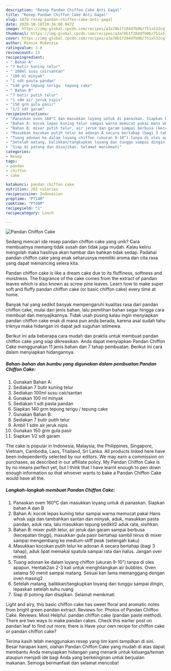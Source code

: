 ```yaml
---
description: "Resep Pandan Chiffon Cake Anti Gagal"
title: "Resep Pandan Chiffon Cake Anti Gagal"
slug: 1879-resep-pandan-chiffon-cake-anti-gagal
date: 2020-10-18T20:36:00.047Z
image: https://img-global.cpcdn.com/recipes/a3a78b1f284dfb06/751x532cq70/pandan-chiffon-cake-foto-resep-utama.jpg
thumbnail: https://img-global.cpcdn.com/recipes/a3a78b1f284dfb06/751x532cq70/pandan-chiffon-cake-foto-resep-utama.jpg
cover: https://img-global.cpcdn.com/recipes/a3a78b1f284dfb06/751x532cq70/pandan-chiffon-cake-foto-resep-utama.jpg
author: Minnie McKenzie
ratingvalue: 3.8
reviewcount: 13
recipeingredient:
- " Bahan A"
- "7 butir kuning telur"
- " 100ml susu cairsantan"
- "100 ml minyak"
- "1 sdt pasta pandan"
- "140 grm tepung terigu  tepung cake"
- " Bahan B"
- "7 butir putih telur"
- "1 sdm air jeruk nipis"
- "150 grm gula pasir"
- "1/2 sdt garam"
recipeinstructions:
- "Panaskan oven 160°C dan masukkan loyang untuk di panaskan. Siapkan bahan A dan B"
- "Bahan A: kocok lepas kuning telur sampai warna memucat pakai Hans whisk saja dan tambahkan santan dan minyak, aduk, masukkan pasta pandan, aduk rata, lalu masukkan tepung sedikit2 aduk rata, sisihkan."
- "Bahan B: mixer putih telur, air jeruk dan garam sampai berbusa (kecepatan tinggi), masukkan gula pasir bertahap sambil terus di mixer sampai mengembang ke medium-stiff peak (setengah kaku)"
- "Masukkan kocokan putih telur ke adonan A secara bertahap (bagi 3 tahap), aduk lipat memakai spatula sampai rata dan halus. Jangan over mixed."
- "Tuang adonan ke dalam loyang chiffon (ukuran 9-10”) tanpa di oles apapun. Hentak2an 2-3 kali untuk menghilangkan air bubbles. Oven selama 50 menit sampai matang. Sesuai kan lama memanggang dengan oven masing2"
- "Setelah matang, balikkan/tangkupkan loyang dan tunggu sampai dingin, lepaskan setelah suhu ruang"
- "Siap di potong dan disajikan. Selamat menikmati"
categories:
- Resep
tags:
- pandan
- chiffon
- cake

katakunci: pandan chiffon cake 
nutrition: 282 calories
recipecuisine: Indonesian
preptime: "PT14M"
cooktime: "PT40M"
recipeyield: "1"
recipecategory: Lunch

---
```



![Pandan Chiffon Cake](https://img-global.cpcdn.com/recipes/a3a78b1f284dfb06/751x532cq70/pandan-chiffon-cake-foto-resep-utama.jpg)

Sedang mencari ide resep pandan chiffon cake yang unik? Cara membuatnya memang tidak susah dan tidak juga mudah. Kalau keliru mengolah maka hasilnya akan hambar dan bahkan tidak sedap. Padahal pandan chiffon cake yang enak seharusnya memiliki aroma dan cita rasa yang dapat memancing selera kita.

Pandan chiffon cake is like a dream cake due to its fluffiness, softness and moistness. The fragrance of the cake comes from the extract of pandan leaves which is also known as screw pine leaves. Learn how to make super soft and fluffy pandan chiffon cake (or basic chiffon cake) every time at home.

Banyak hal yang sedikit banyak mempengaruhi kualitas rasa dari pandan chiffon cake, mulai dari jenis bahan, lalu pemilihan bahan segar hingga cara membuat dan menyajikannya. Tidak usah pusing kalau ingin menyiapkan pandan chiffon cake enak di mana pun anda berada, karena asal sudah tahu triknya maka hidangan ini dapat jadi suguhan istimewa.


Berikut ini ada beberapa cara mudah dan praktis untuk membuat pandan chiffon cake yang siap dikreasikan. Anda dapat menyiapkan Pandan Chiffon Cake menggunakan 11 jenis bahan dan 7 tahap pembuatan. Berikut ini cara dalam menyiapkan hidangannya.

<!--inarticleads1-->

##### Bahan-bahan dan bumbu yang digunakan dalam pembuatan Pandan Chiffon Cake:

1. Gunakan  Bahan A:
1. Sediakan 7 butir kuning telur
1. Sediakan  100ml susu cair/santan
1. Gunakan 100 ml minyak
1. Sediakan 1 sdt pasta pandan
1. Siapkan 140 grm tepung terigu / tepung cake
1. Gunakan  Bahan B:
1. Sediakan 7 butir putih telur
1. Ambil 1 sdm air jeruk nipis
1. Gunakan 150 grm gula pasir
1. Siapkan 1/2 sdt garam


The cake is popular in Indonesia, Malaysia, the Philippines, Singapore, Vietnam, Cambodia, Laos, Thailand, Sri Lanka. All products linked here have been independently selected by our editors. We may earn a commission on purchases, as described in our affiliate policy. My Pandan Chiffon Cake is by no means perfect yet, but I think that I have learnt enough to pen down enough information so that whoever wants to bake a Pandan Chiffon Cake would have all the. 

<!--inarticleads2-->

##### Langkah-langkah membuat Pandan Chiffon Cake:

1. Panaskan oven 160°C dan masukkan loyang untuk di panaskan. Siapkan bahan A dan B
1. Bahan A: kocok lepas kuning telur sampai warna memucat pakai Hans whisk saja dan tambahkan santan dan minyak, aduk, masukkan pasta pandan, aduk rata, lalu masukkan tepung sedikit2 aduk rata, sisihkan.
1. Bahan B: mixer putih telur, air jeruk dan garam sampai berbusa (kecepatan tinggi), masukkan gula pasir bertahap sambil terus di mixer sampai mengembang ke medium-stiff peak (setengah kaku)
1. Masukkan kocokan putih telur ke adonan A secara bertahap (bagi 3 tahap), aduk lipat memakai spatula sampai rata dan halus. Jangan over mixed.
1. Tuang adonan ke dalam loyang chiffon (ukuran 9-10”) tanpa di oles apapun. Hentak2an 2-3 kali untuk menghilangkan air bubbles. Oven selama 50 menit sampai matang. Sesuai kan lama memanggang dengan oven masing2
1. Setelah matang, balikkan/tangkupkan loyang dan tunggu sampai dingin, lepaskan setelah suhu ruang
1. Siap di potong dan disajikan. Selamat menikmati


Light and airy, this basic chiffon cake has sweet floral and aromatic notes from bright green pandan extract. Reviews for: Photos of Pandan Chiffon Cake. Reviews: Most Helpful. pandan chiffon cake (pandan paste method). There are two ways to make pandan cakes. Check this earlier post on pandan leaf to find out more; there is Have your own recipe for chiffon cake or pandan chiffon cake? 

Terima kasih telah menggunakan resep yang tim kami tampilkan di sini. Besar harapan kami, olahan Pandan Chiffon Cake yang mudah di atas dapat membantu Anda menyiapkan hidangan yang menarik untuk keluarga/teman ataupun menjadi ide bagi Anda yang berkeinginan untuk berjualan makanan. Semoga bermanfaat dan selamat mencoba!

